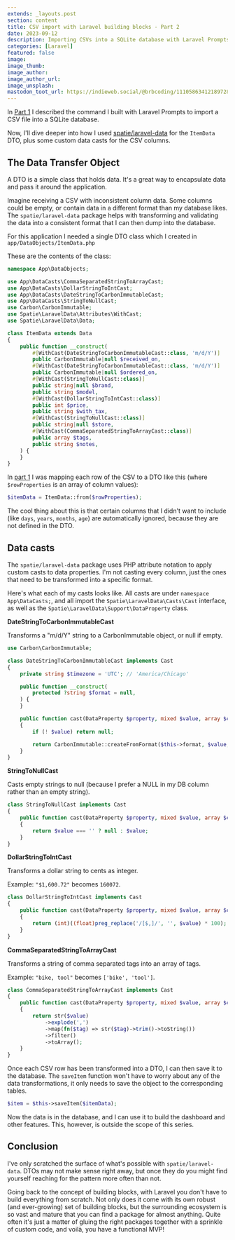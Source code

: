 ```yaml
---
extends: _layouts.post
section: content
title: CSV import with Laravel building blocks - Part 2
date: 2023-09-12
description: Importing CSVs into a SQLite database with Laravel Prompts, spatie/laravel-data, and spatie/simple-excel, part 2.
categories: [Laravel]
featured: false
image:
image_thumb:
image_author:
image_author_url:
image_unsplash:
mastodon_toot_url: https://indieweb.social/@brbcoding/111058634121897287
---
```


In [Part 1](/blog/csv-import-with-laravel-building-blocks-part-1/) I described the command I built with Laravel Prompts to import a CSV file into a SQLite database.

Now, I'll dive deeper into how I used [spatie/laravel-data](https://spatie.be/docs/laravel-data/v3/introduction) for the `ItemData` DTO, plus some custom data casts for the CSV columns.

## The Data Transfer Object

A DTO is a simple class that holds data. It's a great way to encapsulate data and pass it around the application.

Imagine receiving a CSV with inconsistent column data. Some columns could be empty, or contain data in a different format than my database likes. The `spatie/laravel-data` package helps with transforming and validating the data into a consistent format that I can then dump into the database.

For this application I needed a single DTO class which I created in `app/DataObjects/ItemData.php`

These are the contents of the class:

```php
namespace App\DataObjects;

use App\DataCasts\CommaSeparatedStringToArrayCast;
use App\DataCasts\DollarStringToIntCast;
use App\DataCasts\DateStringToCarbonImmutableCast;
use App\DataCasts\StringToNullCast;
use Carbon\CarbonImmutable;
use Spatie\LaravelData\Attributes\WithCast;
use Spatie\LaravelData\Data;

class ItemData extends Data
{
    public function __construct(
        #[WithCast(DateStringToCarbonImmutableCast::class, 'm/d/Y')]
        public CarbonImmutable|null $received_on,
        #[WithCast(DateStringToCarbonImmutableCast::class, 'm/d/Y')]
        public CarbonImmutable|null $ordered_on,
        #[WithCast(StringToNullCast::class)]
        public string|null $brand,
        public string $model,
        #[WithCast(DollarStringToIntCast::class)]
        public int $price,
        public string $with_tax,
        #[WithCast(StringToNullCast::class)]
        public string|null $store,
        #[WithCast(CommaSeparatedStringToArrayCast::class)]
        public array $tags,
        public string $notes,
    ) {
    }
}
```

In [part 1](/blog/csv-import-with-laravel-building-blocks-part-1/) I was mapping each row of the CSV to a DTO like this (where `$rowProperties` is an array of column values):

```php
$itemData = ItemData::from($rowProperties);
```

The cool thing about this is that certain columns that I didn't want to include (like `days`, `years`, `months`, `age`) are automatically ignored, because they are not defined in the DTO.

## Data casts

The `spatie/laravel-data` package uses PHP attribute notation to apply custom casts to data properties. I'm not casting every column, just the ones that need to be transformed into a specific format.

Here's what each of my casts looks like. All casts are under `namespace App\DataCasts;`, and all import the `Spatie\LaravelData\Casts\Cast` interface, as well as the `Spatie\LaravelData\Support\DataProperty` class.

**DateStringToCarbonImmutableCast**

Transforms a "m/d/Y" string to a CarbonImmutable object, or null if empty.

```php
use Carbon\CarbonImmutable;

class DateStringToCarbonImmutableCast implements Cast
{
    private string $timezone = 'UTC'; // 'America/Chicago'

    public function __construct(
        protected ?string $format = null,
    ) {
    }

    public function cast(DataProperty $property, mixed $value, array $context): ?CarbonImmutable
    {
        if (! $value) return null;

        return CarbonImmutable::createFromFormat($this->format, $value, $this->timezone)->startOfDay();
    }
}
```

**StringToNullCast**

Casts empty strings to null (because I prefer a NULL in my DB column rather than an empty string).

```php
class StringToNullCast implements Cast
{
    public function cast(DataProperty $property, mixed $value, array $context): string|null
    {
        return $value === '' ? null : $value;
    }
}
```

**DollarStringToIntCast**

Transforms a dollar string to cents as integer.

Example: `"$1,600.72"` becomes `160072`.

```php
class DollarStringToIntCast implements Cast
{
    public function cast(DataProperty $property, mixed $value, array $context): int
    {
        return (int)((float)preg_replace('/[$,]/', '', $value) * 100);
    }
}
```

**CommaSeparatedStringToArrayCast**

Transforms a string of comma separated tags into an array of tags.

Example: `"bike, tool"` becomes `['bike', 'tool']`.

```php
class CommaSeparatedStringToArrayCast implements Cast
{
    public function cast(DataProperty $property, mixed $value, array $context): array
    {
        return str($value)
            ->explode(',')
            ->map(fn($tag) => str($tag)->trim()->toString())
            ->filter()
            ->toArray();
    }
}
```

Once each CSV row has been transformed into a DTO, I can then save it to the database. The `saveItem` function won't have to worry about any of the data transformations, it only needs to save the object to the corresponding tables.

```php
$item = $this->saveItem($itemData);
```

Now the data is in the database, and I can use it to build the dashboard and other features. This, however, is outside the scope of this series.

## Conclusion

I've only scratched the surface of what's possible with `spatie/laravel-data`. DTOs may not make sense right away, but once they do you might find yourself reaching for the pattern more often than not.

Going back to the concept of building blocks, with Laravel you don't have to build everything from scratch. Not only does it come with its own robust (and ever-growing) set of building blocks, but the surrounding ecosystem is so vast and mature that you can find a package for almost anything. Quite often it's just a matter of gluing the right packages together with a sprinkle of custom code, and voilà, you have a functional MVP!